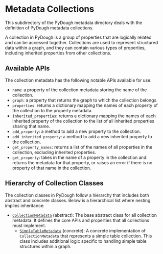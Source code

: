 # Metadata Collections

This subdirectory of the PyDough metadata directory deals with the definition of PyDough metadata collections.

A collection in PyDough is a group of properties that are logically related and can be accessed together. Collections are used to represent structured data within a graph, and they can contain various types of properties, including inherited properties from other collections.

## Available APIs

The collection metadata has the following notable APIs available for use:

- `name`: a property of the collection metadata storing the name of the collection.
- `graph`: a property that returns the graph to which the collection belongs.
- `properties`: returns a dictionary mapping the names of each property of the collection to the property metadata.
- `inherited_properties`: returns a dictionary mapping the names of each inherited property of the collection to the list of all inherited properties sharing that name.
- `add_property`: a method to add a new property to the collection.
- `add_inherited_property`: a method to add a new inherited property to the collection.
- `get_property_names`: returns a list of the names of all properties in the collection, excluding inherited properties.
- `get_property`: takes in the name of a property in the collection and returns the metadata for that property, or raises an error if there is no property of that name in the collection.

## Hierarchy of Collection Classes

The collection classes in PyDough follow a hierarchy that includes both abstract and concrete classes. Below is a hierarchical list where nesting implies inheritance:

- [`CollectionMetadata`](collection_metadata.py) (abstract): The base abstract class for all collection metadata. It defines the core APIs and properties that all collections must implement.
  - [`SimpleTableMetadata`](simple_table_metadata.py) (concrete): A concrete implementation of `CollectionMetadata` that represents a simple table collection. This class includes additional logic specific to handling simple table structures within a graph.